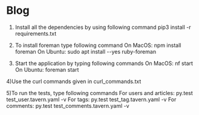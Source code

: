 # Blog

1) Install all the dependencies by using following command
pip3 install -r requirements.txt

2) To install foreman type following command
On MacOS:
npm install foreman
On Ubuntu:
sudo apt install --yes ruby-foreman

3) Start the application by typing following commands
On MacOS:
nf start
On Ubuntu:
foreman start

4)Use the curl commands given in curl_commands.txt

5)To run the tests, type following commands
For users and articles:
py.test test_user.tavern.yaml -v
For tags:
py.test test_tag.tavern.yaml -v
For comments:
py.test test_comments.tavern.yaml -v
